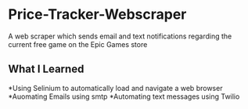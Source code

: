 # Price-Tracker-Webscraper
A web scraper which sends email and text notifications regarding the current free game on the Epic Games store
## What I Learned
*Using Selinium to automatically load and navigate a web browser
*Auomating Emails using smtp
*Automating text messages using Twilio
